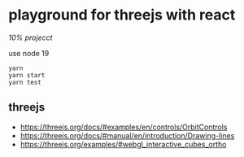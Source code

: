 # playground for threejs with react

*10% projecct*

use node 19

```
yarn 
yarn start
yarn test
```

## threejs

* https://threejs.org/docs/#examples/en/controls/OrbitControls
* https://threejs.org/docs/#manual/en/introduction/Drawing-lines
* https://threejs.org/examples/#webgl_interactive_cubes_ortho
